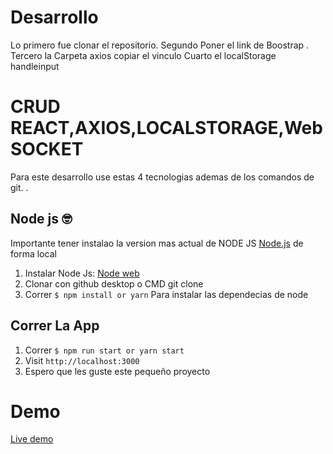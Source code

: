 # Desarrollo
Lo primero fue clonar el repositorio.
Segundo Poner el link de Boostrap .
Tercero la Carpeta axios copiar el vinculo
Cuarto el localStorage handleinput



# CRUD REACT,AXIOS,LOCALSTORAGE,WebSOCKET
Para este desarrollo use estas 4 tecnologias ademas de los comandos de git.
.

## Node js 🤓

Importante tener instalao la version mas actual de NODE JS [Node.js](https://nodejs.org/) de forma local

1. Instalar Node Js: [Node web](https://nodejs.org/)
2. Clonar con github desktop o CMD git clone
3. Correr `$ npm install or yarn` Para instalar las dependecias de node

## Correr La App

1.  Correr `$ npm run start or yarn start`
2. Visit `http://localhost:3000`
3. Espero que les guste este pequeño proyecto

# Demo
[Live demo](https://pixeldroid19.github.io/address-book/)

